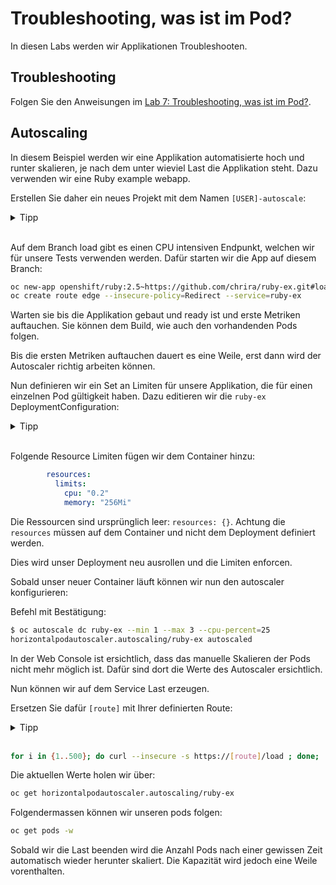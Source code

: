 # Troubleshooting, was ist im Pod?

In diesen Labs werden wir Applikationen Troubleshooten.

## Troubleshooting

Folgen Sie den Anweisungen im [Lab 7: Troubleshooting, was ist im Pod?](../labs/07_troubleshooting_ops.md).

## Autoscaling

In diesem Beispiel werden wir eine Applikation automatisierte hoch und runter skalieren, je nach dem unter wieviel Last die Applikation steht. Dazu verwenden wir eine Ruby example webapp.

Erstellen Sie daher ein neues Projekt mit dem Namen `[USER]-autoscale`:
<details><summary>Tipp</summary>oc new-project [USER]-autoscale</details><br/>

Auf dem Branch load gibt es einen CPU intensiven Endpunkt, welchen wir für unsere Tests verwenden werden. Dafür starten wir die App auf diesem Branch:

```bash
oc new-app openshift/ruby:2.5~https://github.com/chrira/ruby-ex.git#load
oc create route edge --insecure-policy=Redirect --service=ruby-ex
```

Warten sie bis die Applikation gebaut und ready ist und erste Metriken auftauchen. Sie können dem Build, wie auch den vorhandenden Pods folgen.

Bis die ersten Metriken auftauchen dauert es eine Weile, erst dann wird der Autoscaler richtig arbeiten können.

Nun definieren wir ein Set an Limiten für unsere Applikation, die für einen einzelnen Pod gültigkeit haben.
Dazu editieren wir die `ruby-ex` DeploymentConfiguration:
<details><summary>Tipp</summary>oc edit dc ruby-ex</details><br/>

Folgende Resource Limiten fügen wir dem Container hinzu:

```yaml
        resources:
          limits:
            cpu: "0.2"
            memory: "256Mi"
```

Die Ressourcen sind ursprünglich leer: `resources: {}`. Achtung die `resources` müssen auf dem Container und nicht dem Deployment definiert werden.

Dies wird unser Deployment neu ausrollen und die Limiten enforcen.

Sobald unser neuer Container läuft können wir nun den autoscaler konfigurieren:

Befehl mit Bestätigung:

```bash
$ oc autoscale dc ruby-ex --min 1 --max 3 --cpu-percent=25
horizontalpodautoscaler.autoscaling/ruby-ex autoscaled
```

In der Web Console ist ersichtlich, dass das manuelle Skalieren der Pods nicht mehr möglich ist. Dafür sind dort die Werte des Autoscaler ersichtlich.

Nun können wir auf dem Service Last erzeugen.

Ersetzen Sie dafür `[route]` mit Ihrer definierten Route:
<details><summary>Tipp</summary>oc get route</details><br/>

```bash
for i in {1..500}; do curl --insecure -s https://[route]/load ; done;
```

Die aktuellen Werte holen wir über:

```bash
oc get horizontalpodautoscaler.autoscaling/ruby-ex
```

Folgendermassen können wir unseren pods folgen:

```bash
oc get pods -w
```

Sobald wir die Last beenden wird die Anzahl Pods nach einer gewissen Zeit automatisch wieder herunter skaliert. Die Kapazität wird jedoch eine Weile vorenthalten.
